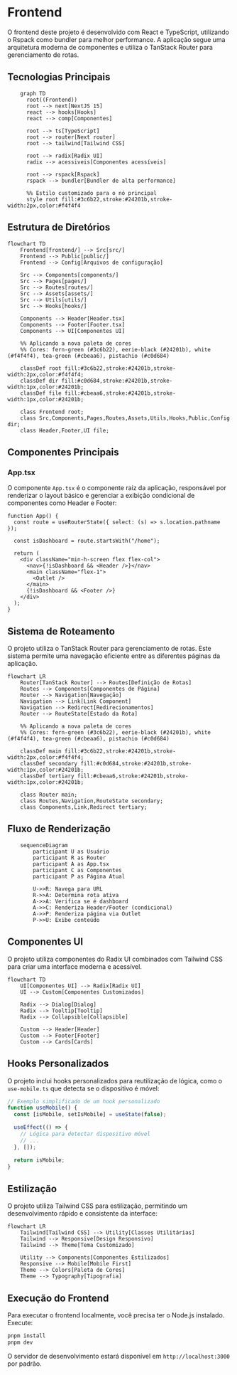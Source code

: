 # Frontend

O frontend deste projeto é desenvolvido com React e TypeScript, utilizando o Rspack como bundler para melhor performance. A aplicação segue uma arquitetura moderna de componentes e utiliza o TanStack Router para gerenciamento de rotas.

## Tecnologias Principais

```mermaid
    graph TD
      root((Frontend))
      root --> next[NextJS 15]
      react --> hooks[Hooks]
      react --> comp[Componentes]

      root --> ts[TypeScript]
      root --> router[Next router]
      root --> tailwind[Tailwind CSS]

      root --> radix[Radix UI]
      radix --> acessiveis[Componentes acessíveis]

      root --> rspack[Rspack]
      rspack --> bundler[Bundler de alta performance]

      %% Estilo customizado para o nó principal
      style root fill:#3c6b22,stroke:#24201b,stroke-width:2px,color:#f4f4f4
```

## Estrutura de Diretórios

```mermaid
flowchart TD
    Frontend[frontend/] --> Src[src/]
    Frontend --> Public[public/]
    Frontend --> Config[Arquivos de configuração]

    Src --> Components[components/]
    Src --> Pages[pages/]
    Src --> Routes[routes/]
    Src --> Assets[assets/]
    Src --> Utils[utils/]
    Src --> Hooks[hooks/]

    Components --> Header[Header.tsx]
    Components --> Footer[Footer.tsx]
    Components --> UI[Componentes UI]

    %% Aplicando a nova paleta de cores
    %% Cores: fern-green (#3c6b22), eerie-black (#24201b), white (#f4f4f4), tea-green (#cbeaa6), pistachio (#c0d684)

    classDef root fill:#3c6b22,stroke:#24201b,stroke-width:2px,color:#f4f4f4;
    classDef dir fill:#c0d684,stroke:#24201b,stroke-width:1px,color:#24201b;
    classDef file fill:#cbeaa6,stroke:#24201b,stroke-width:1px,color:#24201b;

    class Frontend root;
    class Src,Components,Pages,Routes,Assets,Utils,Hooks,Public,Config dir;
    class Header,Footer,UI file;
```

## Componentes Principais

### App.tsx

O componente `App.tsx` é o componente raiz da aplicação, responsável por renderizar o layout básico e gerenciar a exibição condicional de componentes como Header e Footer:

```tsx
function App() {
  const route = useRouterState({ select: (s) => s.location.pathname });

  const isDashboard = route.startsWith("/home");

  return (
    <div className="min-h-screen flex flex-col">
      <nav>{!isDashboard && <Header />}</nav>
      <main className="flex-1">
        <Outlet />
      </main>
      {!isDashboard && <Footer />}
    </div>
  );
}
```

## Sistema de Roteamento

O projeto utiliza o TanStack Router para gerenciamento de rotas. Este sistema permite uma navegação eficiente entre as diferentes páginas da aplicação.

```mermaid
flowchart LR
    Router[TanStack Router] --> Routes[Definição de Rotas]
    Routes --> Components[Componentes de Página]
    Router --> Navigation[Navegação]
    Navigation --> Link[Link Component]
    Navigation --> Redirect[Redirecionamentos]
    Router --> RouteState[Estado da Rota]

    %% Aplicando a nova paleta de cores
    %% Cores: fern-green (#3c6b22), eerie-black (#24201b), white (#f4f4f4), tea-green (#cbeaa6), pistachio (#c0d684)

    classDef main fill:#3c6b22,stroke:#24201b,stroke-width:2px,color:#f4f4f4;
    classDef secondary fill:#c0d684,stroke:#24201b,stroke-width:1px,color:#24201b;
    classDef tertiary fill:#cbeaa6,stroke:#24201b,stroke-width:1px,color:#24201b;

    class Router main;
    class Routes,Navigation,RouteState secondary;
    class Components,Link,Redirect tertiary;
```

## Fluxo de Renderização

```mermaid
    sequenceDiagram
        participant U as Usuário
        participant R as Router
        participant A as App.tsx
        participant C as Componentes
        participant P as Página Atual

        U->>R: Navega para URL
        R->>A: Determina rota ativa
        A->>A: Verifica se é dashboard
        A->>C: Renderiza Header/Footer (condicional)
        A->>P: Renderiza página via Outlet
        P->>U: Exibe conteúdo
```

## Componentes UI

O projeto utiliza componentes do Radix UI combinados com Tailwind CSS para criar uma interface moderna e acessível.

```mermaid
flowchart TD
    UI[Componentes UI] --> Radix[Radix UI]
    UI --> Custom[Componentes Customizados]

    Radix --> Dialog[Dialog]
    Radix --> Tooltip[Tooltip]
    Radix --> Collapsible[Collapsible]

    Custom --> Header[Header]
    Custom --> Footer[Footer]
    Custom --> Cards[Cards]
```

## Hooks Personalizados

O projeto inclui hooks personalizados para reutilização de lógica, como o `use-mobile.ts` que detecta se o dispositivo é móvel:

```typescript
// Exemplo simplificado de um hook personalizado
function useMobile() {
  const [isMobile, setIsMobile] = useState(false);

  useEffect(() => {
    // Lógica para detectar dispositivo móvel
    // ...
  }, []);

  return isMobile;
}
```

## Estilização

O projeto utiliza Tailwind CSS para estilização, permitindo um desenvolvimento rápido e consistente da interface:

```mermaid
flowchart LR
    Tailwind[Tailwind CSS] --> Utility[Classes Utilitárias]
    Tailwind --> Responsive[Design Responsivo]
    Tailwind --> Theme[Tema Customizado]

    Utility --> Components[Componentes Estilizados]
    Responsive --> Mobile[Mobile First]
    Theme --> Colors[Paleta de Cores]
    Theme --> Typography[Tipografia]
```

## Execução do Frontend

Para executar o frontend localmente, você precisa ter o Node.js instalado. Execute:

```bash
pnpm install
pnpm dev
```

O servidor de desenvolvimento estará disponível em `http://localhost:3000` por padrão.
